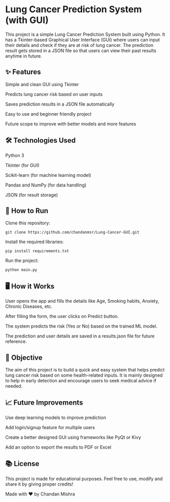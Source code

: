 # Lung Cancer Prediction System (with GUI)
This project is a simple Lung Cancer Prediction System built using Python. It has a Tkinter-based Graphical User Interface (GUI) where users can input their details and check if they are at risk of lung cancer. The prediction result gets stored in a JSON file so that users can view their past results anytime in future.

## ✨ Features
Simple and clean GUI using Tkinter

Predicts lung cancer risk based on user inputs

Saves prediction results in a JSON file automatically

Easy to use and beginner friendly project

Future scope to improve with better models and more features

## 🛠️ Technologies Used
Python 3

Tkinter (for GUI)

Scikit-learn (for machine learning model)

Pandas and NumPy (for data handling)

JSON (for result storage)

## 🚀 How to Run
Clone this repository:

```
git clone https://github.com/chandanmsr/Lung-Cancer-GUI.git
```

Install the required libraries:

```
pip install requirements.txt
```

Run the project:

```
python main.py
```


## 🖥️ How it Works
User opens the app and fills the details like Age, Smoking habits, Anxiety, Chronic Diseases, etc.

After filling the form, the user clicks on Predict button.

The system predicts the risk (Yes or No) based on the trained ML model.

The prediction and user details are saved in a results.json file for future reference.

## 🎯 Objective
The aim of this project is to build a quick and easy system that helps predict lung cancer risk based on some health-related inputs. It is mainly designed to help in early detection and encourage users to seek medical advice if needed.

## 📈 Future Improvements
Use deep learning models to improve prediction

Add login/signup feature for multiple users

Create a better designed GUI using frameworks like PyQt or Kivy

Add an option to export the results to PDF or Excel

## 📚 License
This project is made for educational purposes. Feel free to use, modify and share it by giving proper credits!

Made with ❤️ by Chandan Mishra
